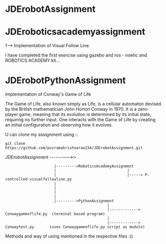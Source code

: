 # JDErobotAssignment



# JDEroboticsacademyassignment

1--> Implementation of Visual Follow Line.

I have completed the first exercise using gazebo and ros - noetic and ROBOTICS ACADEMY kit...



# JDErobotPythonAssignment
Implementation of Conway's Game of Life

The Game of Life, also known simply as Life, is a cellular automaton devised by the British mathematician John Horton Conway in 1970. It is a zero-player game, meaning that its evolution is determined by its initial state, requiring no further input. One interacts with the Game of Life by creating an initial configuration and observing how it evolves.

U can clone my assignment using ::

    git clone https://github.com/pvvramakrishnarao234/JDErobotAssignment.git


JDErobotAssignment --------->>

                          |--------->RoboticsAcademyAssignment
                          |                                |
                          |                                |-----> P-controlled-visualfollowline.py
                          |
                          |
                          |
                          |
                          |--------->PythonAssignment
                                                  |
                                                  |------------->  Conwaygameoflife.py  (terminal based program)
                                                  |
                                                  |------------->  Conwaytest.py       (uses Conwaygameoflife.py script as module)
                          
Methods and way of using mentioned in the respective files :))
